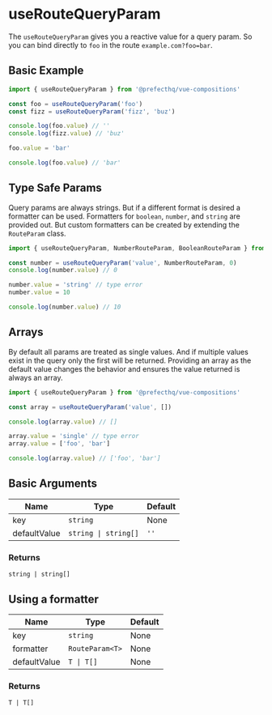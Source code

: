 # useRouteQueryParam
The `useRouteQueryParam` gives you a reactive value for a query param. So you can bind directly to `foo` in the route `example.com?foo=bar`.


## Basic Example
```typescript
import { useRouteQueryParam } from '@prefecthq/vue-compositions'

const foo = useRouteQueryParam('foo')
const fizz = useRouteQueryParam('fizz', 'buz')

console.log(foo.value) // ''
console.log(fizz.value) // 'buz'

foo.value = 'bar'

console.log(foo.value) // 'bar'
```

## Type Safe Params
Query params are always strings. But if a different format is desired a formatter can be used. Formatters for `boolean`, `number`, and `string` are provided out. But custom formatters can be created by extending the `RouteParam` class. 

```typescript
import { useRouteQueryParam, NumberRouteParam, BooleanRouteParam } from '@prefecthq/vue-compositions'

const number = useRouteQueryParam('value', NumberRouteParam, 0)
console.log(number.value) // 0

number.value = 'string' // type error
number.value = 10

console.log(number.value) // 10
```

## Arrays
By default all params are treated as single values. And if multiple values exist in the query only the first will be returned. Providing an array as the default value changes the behavior and ensures the value returned is always an array.

```typescript
import { useRouteQueryParam } from '@prefecthq/vue-compositions'

const array = useRouteQueryParam('value', [])

console.log(array.value) // []

array.value = 'single' // type error
array.value = ['foo', 'bar']

console.log(array.value) // ['foo', 'bar']
```

## Basic Arguments
| Name         | Type                 | Default |
|--------------|----------------------|---------|
| key          | `string`             | None    |
| defaultValue | `string \| string[]` | `''`    |
### Returns
`string | string[]`

## Using a formatter
| Name         | Type                 | Default |
|--------------|----------------------|---------|
| key          | `string`             | None    |
| formatter    | `RouteParam<T>`      | None    |
| defaultValue | `T \| T[]`           | None    |
### Returns
`T | T[]`

